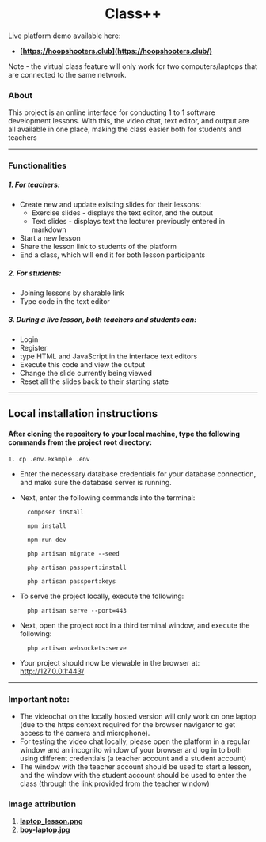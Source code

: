 [comment]: <> (<p align="center"><a href="https://laravel.com" target="_blank"><img src="https://raw.githubusercontent.com/laravel/art/master/logo-lockup/5%20SVG/2%20CMYK/1%20Full%20Color/laravel-logolockup-cmyk-red.svg" width="400"></a></p>)
[comment]: <> (<div align="center"><a href="https://laravel.com" target="_blank"><img src="https://raw.githubusercontent.com/laravel/art/master/logo-lockup/5%20SVG/2%20CMYK/1%20Full%20Color/laravel-logolockup-cmyk-red.svg" width="400"></a></div>)
<div align="center"><h1>Class++</h1></div>
Live platform demo available here:

- **[https://hoopshooters.club](https://hoopshooters.club/)**

Note - the virtual class feature will only work for two computers/laptops that are connected to the same network.

### About
This project is an online interface for conducting 1 to 1 software development lessons. With this, the video chat, text editor, and output are all available in one place, making the class easier both for students and teachers

---
### Functionalities
##### 1. For teachers:
- Create new and update existing slides for their lessons:
    - Exercise slides - displays the text editor, and the output
    - Text slides - displays text the lecturer previously entered in markdown
- Start a new lesson
- Share the lesson link to students of the platform
- End a class, which will end it for both lesson participants
    
##### 2. For students:
- Joining lessons by sharable link
- Type code in the text editor
    
##### 3. During a live lesson, both teachers and students can:
- Login
- Register
- type HTML and JavaScript in the interface text editors
- Execute this code and view the output
- Change the slide currently being viewed
- Reset all the slides back to their starting state

---
## Local installation instructions
#### After cloning the repository to your local machine, type the following commands from the project root directory:
    1. cp .env.example .env
    
- Enter the necessary database credentials for your database connection, and make sure the database server is running.
- Next, enter the following commands into the terminal:
        
        composer install

        npm install

        npm run dev

        php artisan migrate --seed
        
        php artisan passport:install
        
        php artisan passport:keys 

- To serve the project locally, execute the following:
    
        php artisan serve --port=443

- Next, open the project root in a third terminal window, and execute the following:
        
        php artisan websockets:serve

- Your project should now be viewable in the browser at: http://127.0.0.1:443/

---
### Important note:
- The videochat on the locally hosted version will only work on one laptop (due to the https context required for the browser navigator to get access to the camera and microphone). 
- For testing the video chat locally, please open the platform in a  regular window and an incognito window of your browser and log in to both using different credentials (a teacher account and a student account)
- The window with the teacher account should be used to start a lesson, and the window with the student account should be used to enter the class (through the link provided from the teacher window) 
### Image attribution
1. **[laptop_lesson.png](https://pixabay.com/illustrations/macbook-pro-macbook-display-empty-5351705/)**
2. **[boy-laptop.jpg](https://unsplash.com/photos/Y8TiLvKnLeg)**
